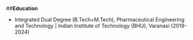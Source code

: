 ##**Education**
- Integrated Dual Degree (B.Tech+M.Tech), Pharmaceutical Engineering and Technology | Indian Institute of Technology (BHU), Varanasi (2019-2024)
